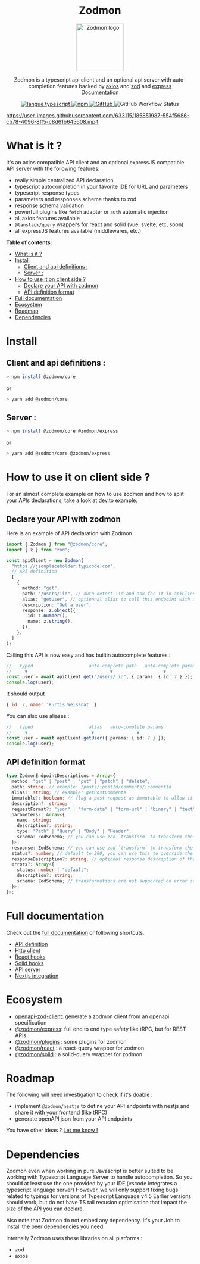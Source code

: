  <h1 align="center">Zodmon</h1>
 <p align="center">
   <a href="https://github.com/ecyrbe/zodmon">
     <img align="center" src="https://raw.githubusercontent.com/ecyrbe/zodmon/main/docs/logo.svg" width="128px" alt="Zodmon logo">
   </a>
 </p>
 <p align="center">
    Zodmon is a typescript api client and an optional api server with auto-completion features backed by <a href="https://axios-http.com" >axios</a> and <a href="https://github.com/colinhacks/zod">zod</a> and <a href="https://expressjs.com/">express</a>
    <br/>
    <a href="https://www.zodmon.org/">Documentation</a>
 </p>
 
 <p align="center">
   <a href="https://www.npmjs.com/package/@zodmon/core">
   <img src="https://img.shields.io/npm/v/@zodmon/core.svg" alt="langue typescript">
   </a>
   <a href="https://www.npmjs.com/package/@zodmon/core">
   <img alt="npm" src="https://img.shields.io/npm/dw/@zodmon/core">
   </a>
   <a href="https://github.com/ecyrbe/zodmon/blob/main/LICENSE">
    <img alt="GitHub" src="https://img.shields.io/github/license/ecyrbe/zodmon">   
   </a>
   <img alt="GitHub Workflow Status" src="https://img.shields.io/github/workflow/status/ecyrbe/zodmon/CI">
 </p>

https://user-images.githubusercontent.com/633115/185851987-554f5686-cb78-4096-8ff5-c8d61b645608.mp4

# What is it ?

It's an axios compatible API client and an optional expressJS compatible API server with the following features:

- really simple centralized API declaration
- typescript autocompletion in your favorite IDE for URL and parameters
- typescript response types
- parameters and responses schema thanks to zod
- response schema validation
- powerfull plugins like `fetch` adapter or `auth` automatic injection
- all axios features available
- `@tanstack/query` wrappers for react and solid (vue, svelte, etc, soon)
- all expressJS features available (middlewares, etc.)

**Table of contents:**

- [What is it ?](#what-is-it-)
- [Install](#install)
  - [Client and api definitions :](#client-and-api-definitions-)
  - [Server :](#server-)
- [How to use it on client side ?](#how-to-use-it-on-client-side-)
  - [Declare your API with zodmon](#declare-your-api-with-zodmon)
  - [API definition format](#api-definition-format)
- [Full documentation](#full-documentation)
- [Ecosystem](#ecosystem)
- [Roadmap](#roadmap)
- [Dependencies](#dependencies)

# Install

## Client and api definitions :

```bash
> npm install @zodmon/core
```

or

```bash
> yarn add @zodmon/core
```

## Server :

```bash
> npm install @zodmon/core @zodmon/express
```

or

```bash
> yarn add @zodmon/core @zodmon/express
```

# How to use it on client side ?

For an almost complete example on how to use zodmon and how to split your APIs declarations, take a look at [dev.to](examples/dev.to/) example.

## Declare your API with zodmon

Here is an example of API declaration with Zodmon.

```typescript
import { Zodmon } from "@zodmon/core";
import { z } from "zod";

const apiClient = new Zodmon(
  "https://jsonplaceholder.typicode.com",
  // API definition
  [
    {
      method: "get",
      path: "/users/:id", // auto detect :id and ask for it in apiClient get params
      alias: "getUser", // optionnal alias to call this endpoint with it
      description: "Get a user",
      response: z.object({
        id: z.number(),
        name: z.string(),
      }),
    },
  ]
);
```

Calling this API is now easy and has builtin autocomplete features :

```typescript
//   typed                     auto-complete path   auto-complete params
//     ▼                               ▼                   ▼
const user = await apiClient.get("/users/:id", { params: { id: 7 } });
console.log(user);
```

It should output

```js
{ id: 7, name: 'Kurtis Weissnat' }
```

You can also use aliases :

```typescript
//   typed                     alias   auto-complete params
//     ▼                        ▼                ▼
const user = await apiClient.getUser({ params: { id: 7 } });
console.log(user);
```

## API definition format

```typescript
type ZodmonEndpointDescriptions = Array<{
  method: "get" | "post" | "put" | "patch" | "delete";
  path: string; // example: /posts/:postId/comments/:commentId
  alias?: string; // example: getPostComments
  immutable?: boolean; // flag a post request as immutable to allow it to be cached with react-query
  description?: string;
  requestFormat?: "json" | "form-data" | "form-url" | "binary" | "text"; // default to json if not set
  parameters?: Array<{
    name: string;
    description?: string;
    type: "Path" | "Query" | "Body" | "Header";
    schema: ZodSchema; // you can use zod `transform` to transform the value of the parameter before sending it to the server
  }>;
  response: ZodSchema; // you can use zod `transform` to transform the value of the response before returning it
  status?: number; // default to 200, you can use this to override the sucess status code of the response (only usefull for openapi and express)
  responseDescription?: string; // optional response description of the endpoint
  errors?: Array<{
    status: number | "default";
    description?: string;
    schema: ZodSchema; // transformations are not supported on error schemas
  }>;
}>;
```

# Full documentation

Check out the [full documentation](https://www.zodmon.org) or following shortcuts.

- [API definition](https://www.zodmon.org/docs/category/zodmon-api-definition)
- [Http client](https://www.zodmon.org/docs/category/zodmon-client)
- [React hooks](https://www.zodmon.org/docs/client/react)
- [Solid hooks](https://www.zodmon.org/docs/client/solid)
- [API server](http://www.zodmon.org/docs/category/zodmon-server)
- [Nextjs integration](http://www.zodmon.org/docs/server/next)

# Ecosystem

- [openapi-zod-client](https://github.com/astahmer/openapi-zod-client): generate a zodmon client from an openapi specification
- [@zodmon/express](https://github.com/ecyrbe/zodmon-express): full end to end type safety like tRPC, but for REST APIs
- [@zodmon/plugins](https://github.com/ecyrbe/zodmon-plugins) : some plugins for zodmon
- [@zodmon/react](https://github.com/ecyrbe/zodmon-react) : a react-query wrapper for zodmon
- [@zodmon/solid](https://github.com/ecyrbe/zodmon-solid) : a solid-query wrapper for zodmon

# Roadmap

The following will need investigation to check if it's doable :

- implement `@zodmon/nestjs` to define your API endpoints with nestjs and share it with your frontend (like tRPC)
- generate openAPI json from your API endpoints

You have other ideas ? [Let me know !](https://github.com/ecyrbe/zodmon/discussions)

# Dependencies

Zodmon even when working in pure Javascript is better suited to be working with Typescript Language Server to handle autocompletion.
So you should at least use the one provided by your IDE (vscode integrates a typescript language server)
However, we will only support fixing bugs related to typings for versions of Typescript Language v4.5
Earlier versions should work, but do not have TS tail recusion optimisation that impact the size of the API you can declare.

Also note that Zodmon do not embed any dependency. It's your Job to install the peer dependencies you need.

Internally Zodmon uses these libraries on all platforms :

- zod
- axios
